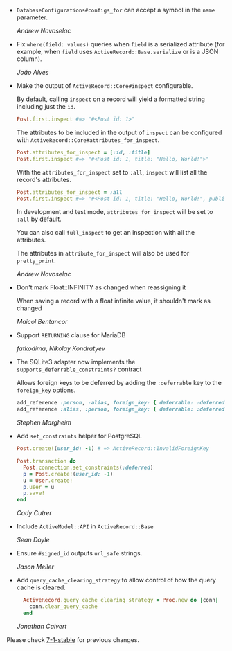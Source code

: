 *   `DatabaseConfigurations#configs_for` can accept a symbol in the `name` parameter.

    *Andrew Novoselac*

*   Fix `where(field: values)` queries when `field` is a serialized attribute
    (for example, when `field` uses `ActiveRecord::Base.serialize` or is a JSON
    column).

    *João Alves*

*   Make the output of `ActiveRecord::Core#inspect` configurable.

    By default, calling `inspect` on a record will yield a formatted string including just the `id`.

    ```ruby
    Post.first.inspect #=> "#<Post id: 1>"
    ```

    The attributes to be included in the output of `inspect` can be configured with
    `ActiveRecord::Core#attributes_for_inspect`.

    ```ruby
    Post.attributes_for_inspect = [:id, :title]
    Post.first.inspect #=> "#<Post id: 1, title: "Hello, World!">"
    ```

    With the `attributes_for_inspect` set to `:all`, `inspect` will list all the record's attributes.

    ```ruby
    Post.attributes_for_inspect = :all
    Post.first.inspect #=> "#<Post id: 1, title: "Hello, World!", published_at: "2023-10-23 14:28:11 +0000">"
    ```

    In development and test mode, `attributes_for_inspect` will be set to `:all` by default.

    You can also call `full_inspect` to get an inspection with all the attributes.

    The attributes in `attribute_for_inspect` will also be used for `pretty_print`.

    *Andrew Novoselac*

*   Don't mark Float::INFINITY as changed when reassigning it

    When saving a record with a float infinite value, it shouldn't mark as changed

    *Maicol Bentancor*

*   Support `RETURNING` clause for MariaDB

    *fatkodima*, *Nikolay Kondratyev*

*   The SQLite3 adapter now implements the `supports_deferrable_constraints?` contract

    Allows foreign keys to be deferred by adding the `:deferrable` key to the `foreign_key` options.

    ```ruby
    add_reference :person, :alias, foreign_key: { deferrable: :deferred }
    add_reference :alias, :person, foreign_key: { deferrable: :deferred }
    ```

    *Stephen Margheim*

*   Add `set_constraints` helper for PostgreSQL

    ```ruby
    Post.create!(user_id: -1) # => ActiveRecord::InvalidForeignKey

    Post.transaction do
      Post.connection.set_constraints(:deferred)
      p = Post.create!(user_id: -1)
      u = User.create!
      p.user = u
      p.save!
    end
    ```

    *Cody Cutrer*

*   Include `ActiveModel::API` in `ActiveRecord::Base`

    *Sean Doyle*

*   Ensure `#signed_id` outputs `url_safe` strings.

    *Jason Meller*

*   Add `query_cache_clearing_strategy` to allow control of how the query cache is cleared.
    ```ruby
      ActiveRecord.query_cache_clearing_strategy = Proc.new do |conn|
        conn.clear_query_cache
      end
    ```

    *Jonathan Calvert*

Please check [7-1-stable](https://github.com/rails/rails/blob/7-1-stable/activerecord/CHANGELOG.md) for previous changes.
